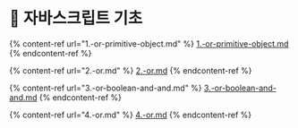 # 🍄 자바스크립트 기초

{% content-ref url="1.-or-primitive-object.md" %}
[1.-or-primitive-object.md](1.-or-primitive-object.md)
{% endcontent-ref %}

{% content-ref url="2.-or.md" %}
[2.-or.md](2.-or.md)
{% endcontent-ref %}

{% content-ref url="3.-or-boolean-and-and.md" %}
[3.-or-boolean-and-and.md](3.-or-boolean-and-and.md)
{% endcontent-ref %}

{% content-ref url="4.-or.md" %}
[4.-or.md](4.-or.md)
{% endcontent-ref %}
